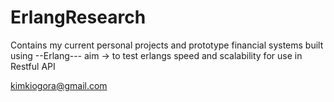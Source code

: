 # ErlangResearch

Contains my current personal projects and prototype financial systems built using
--Erlang--- aim -> to test erlangs speed and scalability for use in Restful API


<kimkiogora@gmail.com>
